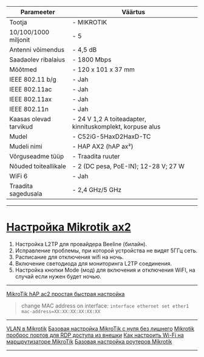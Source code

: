
| Parameeter             | Väärtus                                                   |
| ---------------------- | --------------------------------------------------------- |
| Tootja                 | - MIKROTIK                                                |
| 10/100/1000 miljonit   | - 5                                                       |
| Antenni võimendus      | - 4,5 dB                                                  |
| Saadaolev ribalaius    | - 1800 Mbps                                               |
| Mõõtmed                | - 120 x 101 x 37 mm                                       |
| IEEE 802.11 b/g        | - Jah                                                     |
| IEEE 802.11ac          | - Jah                                                     |
| IEEE 802.11ax          | - Jah                                                     |
| IEEE 802.11n           | - Jah                                                     |
| Kaasas olevad tarvikud | - 24 V 1,2 A toiteadapter, kinnituskomplekt, korpuse alus |
| Mudel                  | - C52iG-5HaxD2HaxD-TC                                     |
| Mudeli nimi            | - HAP AX2 (hAP ax²)                                       |
| Võrguseadme tüüp       | - Traadita ruuter                                         |
| Nõuded toiteallikale   | - 2 (DC pesa, PoE-IN); 12-28 V; 27 W                      |
| WiFi 6                 | - Jah                                                     |
| Traadita sagedusala    | - 2,4 GHz/5 GHz                                           |

---
  
  # [Настройка Mikrotik ax2](https://youtu.be/0MTSdDCU58g?si=_KIrIr0OCV_rJLtY)
1. Настройка L2TP для провайдера Beeline (билайн).
2. Исправление проблемы, при которой устройства не видят 5ГГц сеть. 
3. Расписание для отключения wifi на ночь. 
4. Включение светодиода для мониторинга L2TP соединения. 
5. Настройка кнопки Mode (мод) для включения и отключения WiFI, на случай если нужен будет ночью.
----
[MikroTik hAP ac2 простая быстрая настройка](https://youtu.be/SZx1xQsFhms?si=EJ1F6JNQXyNcEbFb)
>change MAC address on interface: `interface ethernet set ether1 mac-address=XX:XX:XX:XX:XX:XX`

---
[VLAN в Mikrotik](https://youtu.be/RWwBZjlQN_o?si=NW9wTBMsMw2iU_-P)
[Базовая настройка MikroTik с нуля без лишнего](https://youtu.be/tJNP7gXUvKQ?si=krzeUOPknhDi7cu1)
[Mikrotik проброс портов для RDP доступа из внешки](https://youtu.be/vFmJOgE0Ckg?si=NdVVnSwfQQguzAYr)
[Как настроить Wi-Fi на маршрутизаторе MikroTik](https://www.youtube.com/live/MkUZmapUbPw?si=C4lYQaUu5dZlhAjI)
[Базовая настройка роутеров Mikrotik](https://youtu.be/Kb1R04PWScE?si=Ry3uFtGrzPHLMuM9)

---












